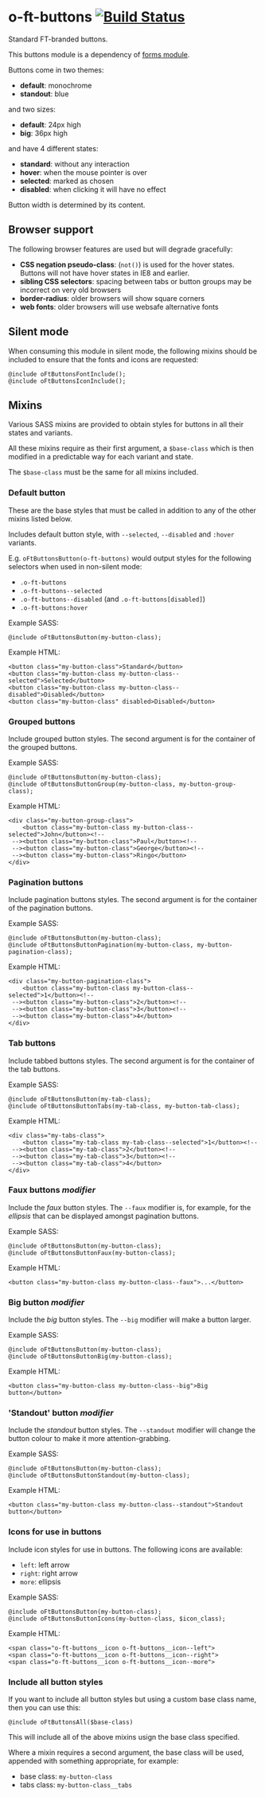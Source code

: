 o-ft-buttons [![Build Status](https://travis-ci.org/Financial-Times/o-ft-buttons.png?branch=master)](https://travis-ci.org/Financial-Times/o-ft-buttons)
============

Standard FT-branded buttons.

This buttons module is a dependency of [forms module](https://github.com/Financial-Times/o-ft-forms).

Buttons come in two themes:

* __default__: monochrome
* __standout__: blue

and two sizes:

* __default__: 24px high
* __big__: 36px high

and have 4 different states:

* __standard__: without any interaction
* __hover__: when the mouse pointer is over 
* __selected__: marked as chosen
* __disabled__: when clicking it will have no effect

Button width is determined by its content.

## Browser support

The following browser features are used but will degrade gracefully:

* __CSS negation pseudo-class__:  (`not()`) is used for the hover states. Buttons will not have hover states in IE8 and earlier.
* __sibling CSS selectors__: spacing between tabs or button groups may be incorrect on very old browsers
* __border-radius__: older browsers will show square corners
* __web fonts__: older browsers will use websafe alternative fonts

## Silent mode

When consuming this module in silent mode, the following mixins should be included to ensure that the fonts and icons are requested:

    @include oFtButtonsFontInclude();
    @include oFtButtonsIconInclude();

## Mixins

Various SASS mixins are provided to obtain styles for buttons in all their states and variants.

All these mixins require as their first argument, a `$base-class` which is then modified in a predictable way for each variant and state.

The `$base-class` must be the same for all mixins included.

### Default button

These are the base styles that must be called in addition to any of the other mixins listed below.

Includes default button style, with `--selected`, `--disabled` and `:hover` variants.

E.g. `oFtButtonsButton(o-ft-buttons)` would output styles for the following selectors when used in non-silent mode:

* `.o-ft-buttons`
* `.o-ft-buttons--selected`
* `.o-ft-buttons--disabled` (and `.o-ft-buttons[disabled]`)
* `.o-ft-buttons:hover`

Example SASS:

    @include oFtButtonsButton(my-button-class);

Example HTML:

    <button class="my-button-class">Standard</button>
    <button class="my-button-class my-button-class--selected">Selected</button>
    <button class="my-button-class my-button-class--disabled">Disabled</button>
    <button class="my-button-class" disabled>Disabled</button>

### Grouped buttons

Include grouped button styles. The second argument is for the container of the grouped buttons.

Example SASS:

    @include oFtButtonsButton(my-button-class);
    @include oFtButtonsButtonGroup(my-button-class, my-button-group-class);

Example HTML:

    <div class="my-button-group-class">
        <button class="my-button-class my-button-class--selected">John</button><!--
     --><button class="my-button-class">Paul</button><!--
     --><button class="my-button-class">George</button><!--
     --><button class="my-button-class">Ringo</button>
    </div>

### Pagination buttons

Include pagination buttons styles. The second argument is for the container of the pagination buttons.

Example SASS:

    @include oFtButtonsButton(my-button-class);
    @include oFtButtonsButtonPagination(my-button-class, my-button-pagination-class);

Example HTML:

    <div class="my-button-pagination-class">
        <button class="my-button-class my-button-class--selected">1</button><!--
     --><button class="my-button-class">2</button><!--
     --><button class="my-button-class">3</button><!--
     --><button class="my-button-class">4</button>
    </div>

### Tab buttons

Include tabbed buttons styles. The second argument is for the container of the tab buttons.

Example SASS:

    @include oFtButtonsButton(my-tab-class);
    @include oFtButtonsButtonTabs(my-tab-class, my-button-tab-class);

Example HTML:

    <div class="my-tabs-class">
        <button class="my-tab-class my-tab-class--selected">1</button><!--
     --><button class="my-tab-class">2</button><!--
     --><button class="my-tab-class">3</button><!--
     --><button class="my-tab-class">4</button>
    </div>

### Faux buttons _modifier_

Include the _faux_ button styles. The `--faux` modifier is, for example, for the _ellipsis_ that can be displayed amongst pagination buttons.

Example SASS:

    @include oFtButtonsButton(my-button-class);
    @include oFtButtonsButtonFaux(my-button-class);

Example HTML:

    <button class="my-button-class my-button-class--faux">...</button>

### Big button _modifier_

Include the _big_ button styles. The `--big` modifier will make a button larger.

Example SASS:

    @include oFtButtonsButton(my-button-class);
    @include oFtButtonsButtonBig(my-button-class);

Example HTML:

    <button class="my-button-class my-button-class--big">Big button</button>

### 'Standout' button _modifier_

Include the _standout_ button styles. The `--standout` modifier will change the button colour to make it more attention-grabbing.

Example SASS:

    @include oFtButtonsButton(my-button-class);
    @include oFtButtonsButtonStandout(my-button-class);

Example HTML:

    <button class="my-button-class my-button-class--standout">Standout button</button>

### Icons for use in buttons

Include icon styles for use in buttons. The following icons are available:

* `left`: left arrow
* `right`: right arrow
* `more`: ellipsis

Example SASS:

    @include oFtButtonsButton(my-button-class);
    @include oFtButtonsButtonIcons(my-button-class, $icon_class);

Example HTML:

    <span class="o-ft-buttons__icon o-ft-buttons__icon--left">
    <span class="o-ft-buttons__icon o-ft-buttons__icon--right">
    <span class="o-ft-buttons__icon o-ft-buttons__icon--more">

### Include all button styles

If you want to include all button styles but using a custom base class name, then you can use this:

    @include oFtButtonsAll($base-class)

This will include all of the above mixins usign the base class specified.

Where a mixin requires a second argument, the base class will be used, appended with something appropriate, for example:

* base class: `my-button-class`
* tabs class: `my-button-class__tabs`